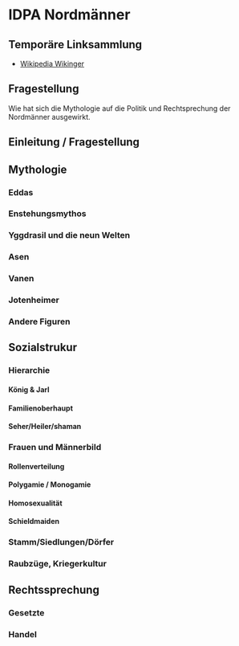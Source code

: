 # IDPA Nordmänner

## Temporäre Linksammlung

- [Wikipedia Wikinger](https://en.wikipedia.org/wiki/Vikings)


## Fragestellung

Wie hat sich die Mythologie auf die Politik und Rechtsprechung der Nordmänner 
ausgewirkt.


## Einleitung / Fragestellung




## Mythologie

### Eddas

### Enstehungsmythos

### Yggdrasil und die neun Welten

### Asen

### Vanen

### Jotenheimer

### Andere Figuren


## Sozialstrukur

### Hierarchie

#### König & Jarl
#### Familienoberhaupt
#### Seher/Heiler/shaman

### Frauen und Männerbild

#### Rollenverteilung
#### Polygamie / Monogamie
#### Homosexualität
#### Schieldmaiden

### Stamm/Siedlungen/Dörfer

### Raubzüge, Kriegerkultur




## Rechtssprechung

### Gesetzte

### Handel



